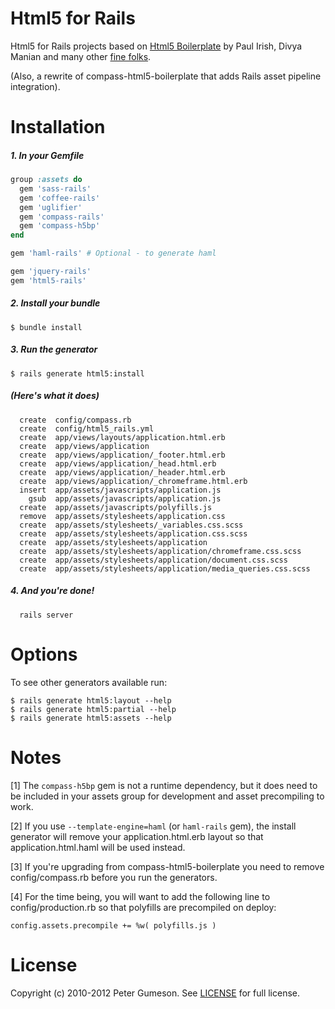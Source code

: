 Html5 for Rails
=========================

Html5 for Rails projects based on [Html5 Boilerplate](http://html5boilerplate.com)
by Paul Irish, Divya Manian and many other [fine folks](https://github.com/h5bp/html5-boilerplate/contributors).

(Also, a rewrite of compass-html5-boilerplate that adds Rails asset pipeline integration).

Installation
=========================

##### 1. In your Gemfile

```ruby
group :assets do
  gem 'sass-rails'
  gem 'coffee-rails'
  gem 'uglifier'
  gem 'compass-rails'
  gem 'compass-h5bp'
end

gem 'haml-rails' # Optional - to generate haml

gem 'jquery-rails'
gem 'html5-rails'
```

##### 2. Install your bundle

```
$ bundle install
```

##### 3. Run the generator

```
$ rails generate html5:install
```

##### (Here's what it does)

      create  config/compass.rb
      create  config/html5_rails.yml
      create  app/views/layouts/application.html.erb
      create  app/views/application
      create  app/views/application/_footer.html.erb
      create  app/views/application/_head.html.erb
      create  app/views/application/_header.html.erb
      create  app/views/application/_chromeframe.html.erb
      insert  app/assets/javascripts/application.js
        gsub  app/assets/javascripts/application.js
      create  app/assets/javascripts/polyfills.js
      remove  app/assets/stylesheets/application.css
      create  app/assets/stylesheets/_variables.css.scss
      create  app/assets/stylesheets/application.css.scss
      create  app/assets/stylesheets/application
      create  app/assets/stylesheets/application/chromeframe.css.scss
      create  app/assets/stylesheets/application/document.css.scss
      create  app/assets/stylesheets/application/media_queries.css.scss

##### 4. And you're done!

      rails server


Options
=========================

To see other generators available run:

```
$ rails generate html5:layout --help
$ rails generate html5:partial --help
$ rails generate html5:assets --help
```


Notes
==========

[1] The `compass-h5bp` gem is not a runtime dependency, but it does need to be
included in your assets group for development and asset precompiling to work.

[2] If you use `--template-engine=haml` (or `haml-rails` gem), the install
generator will remove your application.html.erb layout so that
application.html.haml will be used instead.

[3] If you're upgrading from compass-html5-boilerplate you need to
remove config/compass.rb before you run the generators.

[4] For the time being, you will want to add the following line to
config/production.rb so that polyfills are precompiled on deploy:

`config.assets.precompile += %w( polyfills.js )`


License
========

Copyright (c) 2010-2012 Peter Gumeson.
See [LICENSE](https://github.com/sporkd/html5-rails/blob/master/LICENSE) for full license.
